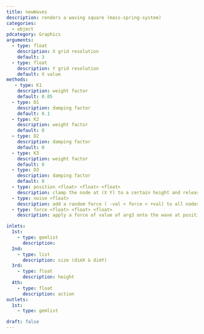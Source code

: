 ```yaml
---
title: newWaves
description: renders a waving square (mass-spring-system)
categories:
  - object
pdcategory: Graphics
arguments:
  - type: float
    description: X grid resolution
    default: 3
  - type: float
    description: Y grid resolution
    default: X value
methods:
   - type: K1
    description: weight factor
    default: 0.05
  - type: D1
    description: damping factor
    default: 0.1
  - type: K2
    description: weight factor
    default: 0
  - type: D2
    description: damping factor
    default: 0
  - type: K3
    description: weight factor
    default: 0
  - type: D3
    description: damping factor
    default: 0
  - type: position <float> <float> <float>
    description: clamp the node at (X Y) to a certain height and release it
  - type: noise <float>
    description: add a random force ( -val < force < +val) to all nodes
  - type: force <float> <float> <float>
    description: apply a force of value of arg3 onto the wave at position (arg1, arg2)

inlets:
  1st:
    - type: gemlist
      description:
  2nd:
    - type: list
      description: size (dimX & dimY)
  3rd:
    - type: float
      description: height
  4th:
    - type: float
      description: action
outlets:
  1st:
    - type: gemlist

draft: false
---
```

